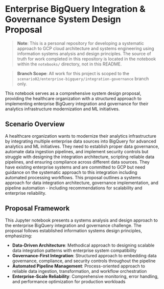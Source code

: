 # Enterprise BigQuery Integration & Governance System Design Proposal

> **Note**: This is a personal repository for developing a systematic approach to GCP cloud architecture and systems engineering using information systems analysis and design principles. The source of truth for work completed in this repository is located in the notebook within the `notebooks/` directory, not in this README.

> **Branch Scope**: All work for this project is scoped to the `scenario02/enterprise-bigquery/integration-governance` branch only.

This notebook serves as a comprehensive system design proposal, providing the healthcare organization with a structured approach to implementing enterprise BigQuery integration and governance for their analytics infrastructure modernization and ML initiatives.

## Scenario Overview
A healthcare organization wants to modernize their analytics infrastructure by integrating multiple enterprise data sources into BigQuery for advanced analytics and ML initiatives. They need to establish proper data governance, automate data ingestion pipelines, and implement security controls but struggle with designing the integration architecture, scripting reliable data pipelines, and ensuring compliance across different data sources. They have existing enterprise systems and are committed to GCP but need guidance on the systematic approach to this integration including automated processing workflows. This proposal outlines a systems approach for data integration architecture, governance implementation, and pipeline automation - including recommendations for scalability and enterprise reliability.

## Proposal Framework
This Jupyter notebook presents a systems analysis and design approach to the enterprise BigQuery integration and governance challenge. The proposal follows established information systems design principles, emphasizing:
- **Data-Driven Architecture**: Methodical approach to designing scalable data integration patterns with enterprise system compatibility
- **Governance-First Integration**: Structured approach to embedding data governance, compliance, and security controls throughout the pipeline
- **Automated Pipeline Management**: Process-oriented approach to reliable data ingestion, transformation, and workflow orchestration
- **Enterprise-Scale Reliability**: Comprehensive monitoring, error handling, and performance optimization for production workloads